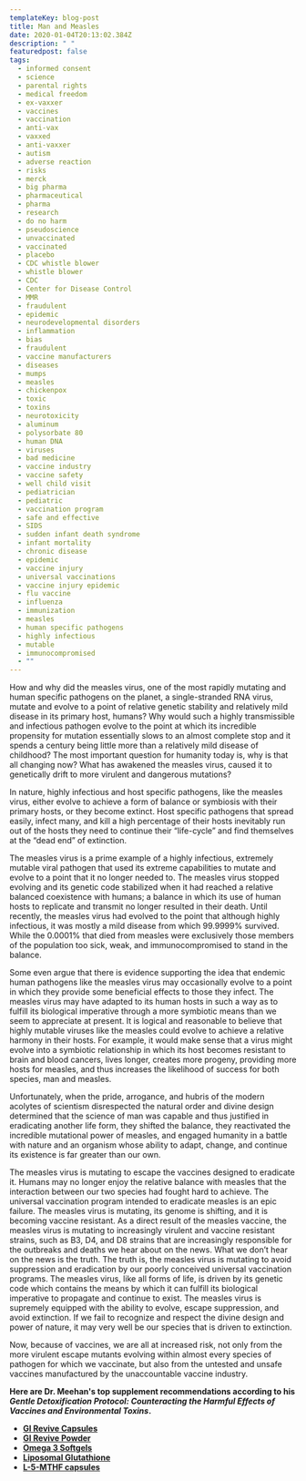 ```yaml
---
templateKey: blog-post
title: Man and Measles
date: 2020-01-04T20:13:02.384Z
description: " "
featuredpost: false
tags:
  - informed consent
  - science
  - parental rights
  - medical freedom
  - ex-vaxxer
  - vaccines
  - vaccination
  - anti-vax
  - vaxxed
  - anti-vaxxer
  - autism
  - adverse reaction
  - risks
  - merck
  - big pharma
  - pharmaceutical
  - pharma
  - research
  - do no harm
  - pseudoscience
  - unvaccinated
  - vaccinated
  - placebo
  - CDC whistle blower
  - whistle blower
  - CDC
  - Center for Disease Control
  - MMR
  - fraudulent
  - epidemic
  - neurodevelopmental disorders
  - inflammation
  - bias
  - fraudulent
  - vaccine manufacturers
  - diseases
  - mumps
  - measles
  - chickenpox
  - toxic
  - toxins
  - neurotoxicity
  - aluminum
  - polysorbate 80
  - human DNA
  - viruses
  - bad medicine
  - vaccine industry
  - vaccine safety
  - well child visit
  - pediatrician
  - pediatric
  - vaccination program
  - safe and effective
  - SIDS
  - sudden infant death syndrome
  - infant mortality
  - chronic disease
  - epidemic
  - vaccine injury
  - universal vaccinations
  - vaccine injury epidemic
  - flu vaccine
  - influenza
  - immunization
  - measles
  - human specific pathogens
  - highly infectious
  - mutable
  - immunocompromised
  - ""
---
```

How and why did the measles virus, one of the most rapidly mutating and human specific pathogens on the planet, a single-stranded RNA virus, mutate and evolve to a point of relative genetic stability and relatively mild disease in its primary host, humans? Why would such a highly transmissible and infectious pathogen evolve to the point at which its incredible propensity for mutation essentially slows to an almost complete stop and it spends a century being little more than a relatively mild disease of childhood? The most important question for humanity today is, why is that all changing now? What has awakened the measles virus, caused it to genetically drift to more virulent and dangerous mutations?

In nature, highly infectious and host specific pathogens, like the measles virus, either evolve to achieve a form of balance or symbiosis with their primary hosts, or they become extinct. Host specific pathogens that spread easily, infect many, and kill a high percentage of their hosts inevitably run out of the hosts they need to continue their “life-cycle” and find themselves at the “dead end” of extinction.

The measles virus is a prime example of a highly infectious, extremely mutable viral pathogen that used its extreme capabilities to mutate and evolve to a point that it no longer needed to. The measles virus stopped evolving and its genetic code stabilized when it had reached a relative balanced coexistence with humans; a balance in which its use of human hosts to replicate and transmit no longer resulted in their death. Until recently, the measles virus had evolved to the point that although highly infectious, it was mostly a mild disease from which 99.9999% survived. While the 0.0001% that died from measles were exclusively those members of the population too sick, weak, and immunocompromised to stand in the balance.

Some even argue that there is evidence supporting the idea that endemic human pathogens like the measles virus may occasionally evolve to a point in which they provide some beneficial effects to those they infect. The measles virus may have adapted to its human hosts in such a way as to fulfill its biological imperative through a more symbiotic means than we seem to appreciate at present. It is logical and reasonable to believe that highly mutable viruses like the measles could evolve to achieve a relative harmony in their hosts. For example, it would make sense that a virus might evolve into a symbiotic relationship in which its host becomes resistant to brain and blood cancers, lives longer, creates more progeny, providing more hosts for measles, and thus increases the likelihood of success for both species, man and measles.

Unfortunately, when the pride, arrogance, and hubris of the modern acolytes of scientism disrespected the natural order and divine design determined that the science of man was capable and thus justified in eradicating another life form, they shifted the balance, they reactivated the incredible mutational power of measles, and engaged humanity in a battle with nature and an organism whose ability to adapt, change, and continue its existence is far greater than our own.

The measles virus is mutating to escape the vaccines designed to eradicate it. Humans may no longer enjoy the relative balance with measles that the interaction between our two species had fought hard to achieve. The universal vaccination program intended to eradicate measles is an epic failure. The measles virus is mutating, its genome is shifting, and it is becoming vaccine resistant. As a direct result of the measles vaccine, the measles virus is mutating to increasingly virulent and vaccine resistant strains, such as B3, D4, and D8 strains that are increasingly responsible for the outbreaks and deaths we hear about on the news. What we don’t hear on the news is the truth. The truth is, the measles virus is mutating to avoid suppression and eradication by our poorly conceived universal vaccination programs. The measles virus, like all forms of life, is driven by its genetic code which contains the means by which it can fulfill its biological imperative to propagate and continue to exist. The measles virus is supremely equipped with the ability to evolve, escape suppression, and avoid extinction. If we fail to recognize and respect the divine design and power of nature, it may very well be our species that is driven to extinction.

Now, because of vaccines, we are all at increased risk, not only from the more virulent escape mutants evolving within almost every species of pathogen for which we vaccinate, but also from the untested and unsafe vaccines manufactured by the unaccountable vaccine industry.



**Here are Dr. Meehan's top supplement recommendations according to his *Gentle Detoxification Protocol: Counteracting the Harmful Effects of Vaccines and Environmental Toxins*.**

* **[GI Revive Capsules](https://meehanmd.ehealthpro.com/products/gi-revive)**
* **[GI Revive Powder](https://meehanmd.ehealthpro.com/products/gi-revive-1)**
* **[Omega 3 Softgels](https://meehanmd.ehealthpro.com/products/omegavail-synergy-60-softgels)**
* **[Liposomal Glutathione](https://meehanmd.ehealthpro.com/products/liposomal-glutathione)**
* **[L-5-MTHF capsules](https://meehanmd.ehealthpro.com/products/l-5-mthf-500-mcg)**